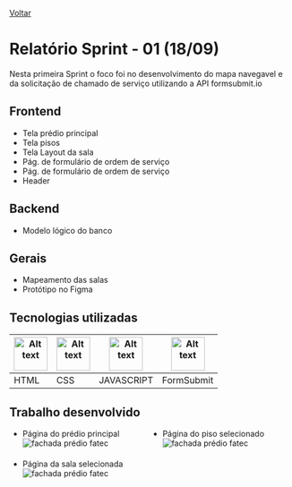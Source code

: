 <a href="../README.md">Voltar</a>

# Relatório Sprint - 01 (18/09)

Nesta primeira Sprint o foco foi no desenvolvimento do mapa navegavel e da solicitação de chamado de serviço utilizando a API formsubmit.io

## Frontend

<ul>
  <li>Tela prédio principal</li>
  <li>Tela pisos</li>
  <li>Tela Layout da sala</li>
  <li>Pág. de formulário de ordem de serviço</li>
  <li>Pág. de formulário de ordem de serviço</li>
  <li>Header</li>
</ul>

## Backend

<ul>
  <li>Modelo lógico do banco</li>
</ul>

## Gerais

<ul>
  <li>Mapeamento das salas</li>
  <li>Protótipo no Figma</li>
</ul>

## Tecnologias utilizadas

<table>
<thead>
    <th><img
  src="https://user-images.githubusercontent.com/89823203/188508559-2e9b2add-9fb0-427f-b812-3201f43f9c57.png"
  alt="Alt text"
  title="Optional title"
  style="display: inline-block; margin: 0 auto; width: 60px"></th>
  <th><img
  src="https://user-images.githubusercontent.com/89823203/188508718-75027df1-8a91-4a47-94b5-ce2664c6f2be.png"
  alt="Alt text"
  title="Optional title"
  style="display: inline-block; margin: 0 auto; width: 60px"></th>
  <th><img
  src="https://user-images.githubusercontent.com/89823203/190717820-53e9f06b-1aec-4e46-91e1-94ea2cf07100.svg"
  alt="Alt text"
  title="Optional title"
  style="display: inline-block; margin: 0 auto; width: 60px"></th>
  <th><img
  src="https://formsubmit.io/static/app/images/formsubmit.png"
  alt="Alt text"
  title="Optional title"
  style="display: inline-block; margin: 0 auto; width: 60px"></th>
  </thead>
  <tbody>
    <td>HTML</td>
    <td>CSS</td>
    <td>JAVASCRIPT</td>
    <td>FormSubmit</td>
  </tbody>
</table>

## Trabalho desenvolvido

<ul style="display: grid; gap: 20px; grid-template-columns: auto auto">
  <li>Página do prédio principal
    <img src="../fachada.png" alt="fachada prédio fatec"/>
  </li>
  <li>Página do piso selecionado
    <img src="../fachada.png" alt="fachada prédio fatec"/>
  </li>
  <li>Página da sala selecionada
    <img src="../fachada.png" alt="fachada prédio fatec"/>
  </li>
</ul>
